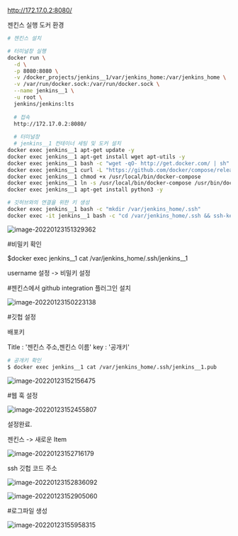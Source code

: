  http://172.17.0.2:8080/



젠킨스 실행 도커 환경

```bash
# 젠킨스 설치

# 터미널창 실행
docker run \
  -d \
  -p 8080:8080 \
  -v /docker_projects/jenkins__1/var/jenkins_home:/var/jenkins_home \
  -v /var/run/docker.sock:/var/run/docker.sock \
  --name jenkins__1 \
  -u root \
  jenkins/jenkins:lts
  
  # 접속
  http://172.17.0.2:8080/
  
  # 터미널창
  # jenkins__1 컨테이너 세팅 및 도커 설치
docker exec jenkins__1 apt-get update -y
docker exec jenkins__1 apt-get install wget apt-utils -y
docker exec jenkins__1 bash -c "wget -qO- http://get.docker.com/ | sh"
docker exec jenkins__1 curl -L "https://github.com/docker/compose/releases/download/1.29.2/docker-compose-$(uname -s)-$(uname -m)" -o /usr/local/bin/docker-compose
docker exec jenkins__1 chmod +x /usr/local/bin/docker-compose
docker exec jenkins__1 ln -s /usr/local/bin/docker-compose /usr/bin/docker-compose
docker exec jenkins__1 apt-get install python3 -y

# 깃허브와의 연결을 위한 키 생성
docker exec jenkins__1 bash -c "mkdir /var/jenkins_home/.ssh"
docker exec -it jenkins__1 bash -c "cd /var/jenkins_home/.ssh && ssh-keygen -t rsa -b 4096 -C jenkins__1 -f jenkins__1"


```



![image-20220123151329362](/home/min/.config/Typora/typora-user-images/image-20220123151329362.png)

#비밀키 확인

$docker exec jenkins__1 cat /var/jenkins_home/.ssh/jenkins__1

username 설정 -> 비밀키 설정



#젠킨스에서 github integration 플러그인 설치

![image-20220123150223138](/home/min/.config/Typora/typora-user-images/image-20220123150223138.png)



#깃헙 설정

배포키

Title : '젠킨스 주소,젠킨스 이름'
key : '공개키'

```bash
# 공개키 확인
$ docker exec jenkins__1 cat /var/jenkins_home/.ssh/jenkins__1.pub
```



![image-20220123152156475](/home/min/.config/Typora/typora-user-images/image-20220123152156475.png)



#웹 훅 설정

![image-20220123152455807](/home/min/.config/Typora/typora-user-images/image-20220123152455807.png)

설정완료.



젠킨스 -> 새로운 Item 

![image-20220123152716179](/home/min/.config/Typora/typora-user-images/image-20220123152716179.png)



ssh 깃헙 코드 주소

![image-20220123152836092](/home/min/.config/Typora/typora-user-images/image-20220123152836092.png)

![image-20220123152905060](/home/min/.config/Typora/typora-user-images/image-20220123152905060.png)

#로그파일 생성

![image-20220123155958315](/home/min/.config/Typora/typora-user-images/image-20220123155958315.png)

